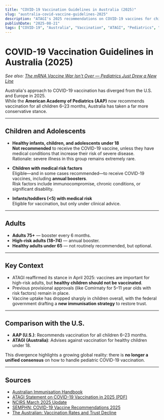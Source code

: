 ```yaml
---
title: "COVID-19 Vaccination Guidelines in Australia (2025)"
slug: "australia-covid-vaccine-guidelines-2025"
description: "ATAGI's 2025 recommendations on COVID-19 vaccines for children and adults in Australia, and how they diverge from U.S. pediatric guidance."
publishDate: "2025-08-21"
tags: ["COVID-19", "Australia", "Vaccination", "ATAGI", "Pediatrics", "Public Health"]
---
```


# COVID-19 Vaccination Guidelines in Australia (2025)

*See also: [The mRNA Vaccine War Isn't Over — Pediatrics Just Drew a New Line](/posts/mRNA-vaccine-war-pediatrics-2025)*

Australia's approach to COVID-19 vaccination has diverged from the U.S. and Europe in 2025.  
While the **American Academy of Pediatrics (AAP)** now recommends vaccination for all children 6–23 months, Australia has taken a far more conservative stance.

---

## Children and Adolescents

- **Healthy infants, children, and adolescents under 18**  
  **Not recommended** to receive the COVID-19 vaccine, unless they have medical conditions that increase their risk of severe disease.  
  Rationale: severe illness in this group remains extremely rare.

- **Children with medical risk factors**  
  Eligible—and in some cases recommended—to receive COVID-19 vaccines, including **annual boosters**.  
  Risk factors include immunocompromise, chronic conditions, or significant disability.

- **Infants/toddlers (<5) with medical risk**  
  Eligible for vaccination, but only under clinical advice.

---

## Adults

- **Adults 75+** — booster every 6 months.  
- **High-risk adults (18–74)** — annual booster.  
- **Healthy adults under 65** — not routinely recommended, but optional.

---

## Key Context

- ATAGI reaffirmed its stance in April 2025: vaccines are important for high-risk adults, but **healthy children should not be vaccinated**.  
- Previous provisional approvals (like Comirnaty for 5–11 year olds with risk factors) remain in place.  
- Vaccine uptake has dropped sharply in children overall, with the federal government drafting a **new immunisation strategy** to restore trust.  

---

## Comparison with the U.S.

- **AAP (U.S.)**: Recommends vaccination for all children 6–23 months.  
- **ATAGI (Australia)**: Advises against vaccination for healthy children under 18.  

This divergence highlights a growing global reality: there is **no longer a unified consensus** on how to handle pediatric COVID-19 vaccination.

---

## Sources

- [Australian Immunisation Handbook](https://immunisationhandbook.health.gov.au/contents/vaccine-preventable-diseases/covid-19)  
- [ATAGI Statement on COVID-19 Vaccination in 2025 (PDF)](https://www.health.gov.au/sites/default/files/2025-04/atagi-statement-on-the-administration-of-covid-19-vaccines-in-2025.pdf)  
- [NCIRS March 2025 Update](https://ncirs.org.au/sites/default/files/2025-04/COVID-19_March%202025_0.pdf)  
- [SEMPHN: COVID-19 Vaccine Recommendations 2025](https://www.semphn.org.au/important-updates-to-the-covid-19-vaccine%20recommendations-for-2025)  
- [The Australian: Vaccination Rates and Trust Decline](https://www.theaustralian.com.au/inquirer/australian-vaccination-rates-and-trust-slide-after-covid/news-story/5654f426d3198e1573749eed72b5ce7b)
